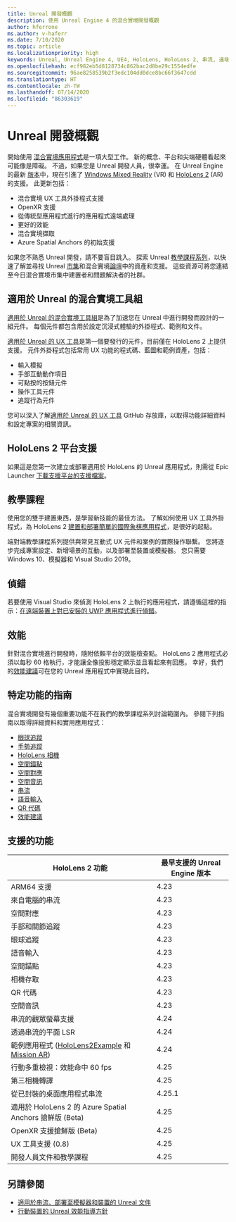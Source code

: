 ```yaml
---
title: Unreal 開發概觀
description: 使用 Unreal Engine 4 的混合實境開發概觀
author: hferrone
ms.author: v-haferr
ms.date: 7/10/2020
ms.topic: article
ms.localizationpriority: high
keywords: Unreal, Unreal Engine 4, UE4, HoloLens, HoloLens 2, 串流, 遠端, 混合實境, 開發, 開始使用, 功能, 新專案, 模擬器, 文件, 指南, 功能, 全像投影, 遊戲開發
ms.openlocfilehash: ecf982eb5d8128734c862bac2d8be29c1554edfe
ms.sourcegitcommit: 96ae8258539b2f3edc104dd0dce8bc66f3647cdd
ms.translationtype: HT
ms.contentlocale: zh-TW
ms.lasthandoff: 07/14/2020
ms.locfileid: "86303619"
---
```

# <a name="unreal-development-overview"></a>Unreal 開發概觀

開始使用 <a href="https://docs.microsoft.com/windows/mixed-reality" target="_blank" title="Mixed Reality Docs"> 混合實境應用程式</a>是一項大型工作。 新的概念、平台和尖端硬體看起來可能像是障礙。 不過，如果您是 Unreal 開發人員，很幸運。 在 Unreal Engine 的最新 <a href="https://docs.unrealengine.com/Support/Builds/ReleaseNotes/4_25/index.html" target="_blank" title="Unreal Engine 4.25 版本資訊">版本</a>中，現在引進了 <a href="https://www.microsoft.com/windows/windows-mixed-reality" target="_blank" title="Windows Mixed Reality Docs">Windows Mixed Reality</a> (VR) 和 <a href="https://www.microsoft.com/hololens/hardware" target="_blank" title="HoloLens 2 Docs">HoloLens 2</a> (AR) 的支援。 此更新包括：
* 混合實境 UX 工具外掛程式支援
* OpenXR 支援
* 從傳統型應用程式進行的應用程式遠端處理
* 更好的效能
* 混合實境擷取
* Azure Spatial Anchors 的初始支援

如果您不熟悉 Unreal 開發，請不要盲目跳入。 探索 Unreal <a href="https://docs.unrealengine.com/GettingStarted/index.html" target="_blank">教學課程系列</a>，以快速了解並尋找 Unreal <a href="https://www.unrealengine.com/marketplace/store" target="_blank">市集</a>和混合實境<a href="https://forums.unrealengine.com/development-discussion/vr-ar-development" target="_blank">論壇</a>中的資產和支援。 這些資源可將您連結至今日混合實境市集中建置者和問題解決者的社群。

## <a name="mixed-reality-toolkit-for-unreal"></a>適用於 Unreal 的混合實境工具組

[適用於 Unreal 的混合實境工具組](https://github.com/microsoft/MixedRealityToolkit-Unreal)是為了加速您在 Unreal 中進行開發而設計的一組元件。 每個元件都包含用於設定沉浸式體驗的外掛程式、範例和文件。 

[適用於 Unreal 的 UX 工具](https://github.com/microsoft/MixedReality-UXTools-Unreal)是第一個要發行的元件，目前僅在 HoloLens 2 上提供支援。 元件外掛程式包括常用 UX 功能的程式碼、藍圖和範例資產，包括：
* 輸入模擬
* 手部互動動作項目
* 可點按的按鈕元件
* 操作工具元件
* 追蹤行為元件

您可以深入了解[適用於 Unreal 的 UX 工具](https://github.com/microsoft/MixedReality-UXTools-Unreal) GitHub 存放庫，以取得功能詳細資料和設定專案的相關資訊。

## <a name="hololens-2-platform-support"></a>HoloLens 2 平台支援
如果這是您第一次建立或部署適用於 HoloLens 的 Unreal 應用程式，則需從 Epic Launcher [下載支援平台的支援檔案](unreal-uxt-ch6.md#packaging-and-deploying-the-app-via-device-portal)。

## <a name="tutorial"></a>教學課程

使用您的雙手建置東西，是學習新技能的最佳方法。 了解如何使用 UX 工具外掛程式，為 HoloLens 2 [建置和部署簡單的國際象棋應用程式](unreal-uxt-ch1.md)，是很好的起點。 

端對端教學課程系列提供與常見互動式 UX 元件和案例的實際操作聯繫。 您將逐步完成專案設定、新增場景的互動，以及部署至裝置或模擬器。 您只需要 Windows 10、模擬器和 Visual Studio 2019。

## <a name="debugging"></a>偵錯

若要使用 Visual Studio 來偵測 HoloLens 2 上執行的應用程式，請遵循這裡的指示：[在遠端裝置上對已安裝的 UWP 應用程式進行偵錯](https://docs.microsoft.com/visualstudio/debugger/debug-installed-app-package?view=vs-2019#remote)。

## <a name="performance"></a>效能

針對混合實境進行開發時，隨附依賴平台的效能檢查點。 HoloLens 2 應用程式必須以每秒 60 格執行，才能讓全像投影穩定顯示並且看起來有回應。 幸好，我們的[效能建議](performance-recommendations-for-unreal.md)可在您的 Unreal 應用程式中實現此目的。

## <a name="guides-to-specific-features"></a>特定功能的指南

混合實境開發有幾個重要功能不在我們的教學課程系列討論範圍內。 參閱下列指南以取得詳細資料和實用應用程式： 
* [眼球追蹤](unreal-gaze-input.md)
* [手勢追蹤](unreal-hand-tracking.md)
* [HoloLens 相機](unreal-hololens-camera.md)
* [空間錨點](unreal-spatial-anchors.md)
* [空間對應](unreal-spatial-mapping.md)
* [空間音訊](unreal-spatial-audio.md)
* [串流](unreal-streaming.md)
* [語音輸入](unreal-voice-input.md)
* [QR 代碼](unreal-qr-codes.md)
* [效能建議](performance-recommendations-for-unreal.md)

## <a name="supported-features"></a>支援的功能

| HoloLens 2 功能 | 最早支援的 Unreal Engine 版本 |
| ----------- | ----------- |
| ARM64 支援 | 4.23 |
| 來自電腦的串流 | 4.23 |
| 空間對應 | 4.23 |
| 手部和關節追蹤 | 4.23 |
| 眼球追蹤 | 4.23 |
| 語音輸入 | 4.23 |
| 空間錨點 | 4.23 |
| 相機存取 | 4.23 |
| QR 代碼 | 4.23 |
| 空間音訊 | 4.23 |
| 串流的觀眾螢幕支援 | 4.24 |
| 透過串流的平面 LSR | 4.24 |
| 範例應用程式 ([HoloLens2Example](https://github.com/microsoft/MixedReality-Unreal-Samples) 和 [Mission AR](https://docs.unrealengine.com/Resources/Showcases/MissionAR/index.html)) | 4.24 |
| 行動多重檢視：效能命中 60 fps | 4.25 |
| 第三相機轉譯 | 4.25 |
| 從已封裝的桌面應用程式串流 | 4.25.1 |
| 適用於 HoloLens 2 的 Azure Spatial Anchors 搶鮮版 (Beta) | 4.25 |
| OpenXR 支援搶鮮版 (Beta) | 4.25 |
| UX 工具支援 (0.8) | 4.25 |
| 開發人員文件和教學課程 | 4.25 |

## <a name="see-also"></a>另請參閱
* <a href="https://docs.unrealengine.com/Platforms/AR/HoloLens2/index.html" target="_blank">適用於串流、部署至模擬器和裝置的 Unreal 文件</a>
* <a href="https://docs.unrealengine.com/Platforms/Mobile/Performance/index.html" target="_blank">行動裝置的 Unreal 效能指導方針</a>

